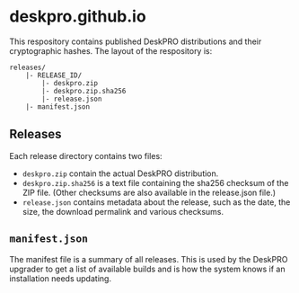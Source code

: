 deskpro.github.io
=================

This respository contains published DeskPRO distributions and their cryptographic hashes. The layout of the respository is:

	releases/
		|- RELEASE_ID/
			|- deskpro.zip
			|- deskpro.zip.sha256
			|- release.json
		|- manifest.json

## Releases

Each release directory contains two files:

* `deskpro.zip` contain the actual DeskPRO distribution.
* `deskpro.zip.sha256` is a text file containing the sha256 checksum of the ZIP file. (Other checksums are also available in the release.json file.)
* `release.json` contains metadata about the release, such as the date, the size, the download permalink and various checksums.

## `manifest.json`

The manifest file is a summary of all releases. This is used by the DeskPRO upgrader to get a list of available builds and is how the system knows if an installation needs updating.